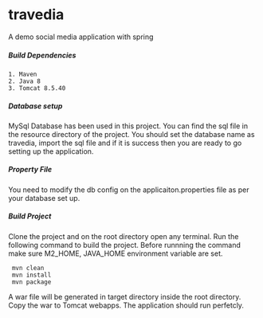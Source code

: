 # travedia
A demo social media application with spring

##### Build Dependencies
    1. Maven
    2. Java 8
    3. Tomcat 8.5.40
    
##### Database setup

MySql Database has been used in this project. You can find the sql file in the resource
directory of the project. You should set the database name as travedia, import the sql file and
if it is success then you are ready to go setting up the application.

##### Property File
You need to modify the db config on the applicaiton.properties file as per
your database set up.


##### Build Project

Clone the project and on the root directory open any terminal.
Run the following command to build the project. Before runnning the 
command make sure M2_HOME, JAVA_HOME environment variable are set.

     mvn clean
     mvn install
     mvn package

A war file will be generated in target directory inside the root directory.
Copy the war to Tomcat webapps. The application should run perfetcly.